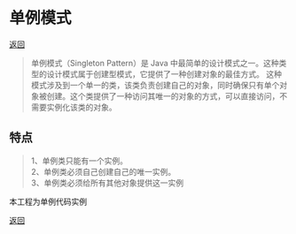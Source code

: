 # 单例模式
[返回](../../README.md)
>单例模式（Singleton Pattern）是 Java 中最简单的设计模式之一。这种类型的设计模式属于创建型模式，它提供了一种创建对象的最佳方式。
这种模式涉及到一个单一的类，该类负责创建自己的对象，同时确保只有单个对象被创建。这个类提供了一种访问其唯一的对象的方式，可以直接访问，不需要实例化该类的对象。

## 特点
> 1、单例类只能有一个实例。<br>
> 2、单例类必须自己创建自己的唯一实例。<br>
> 3、单例类必须给所有其他对象提供这一实例<br>

本工程为单例代码实例

[返回](../../README.md)
